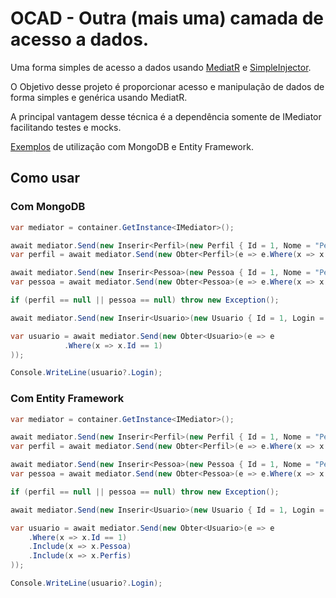 # OCAD - Outra (mais uma) camada de acesso a dados.

Uma forma simples de acesso a dados usando [MediatR](https://github.com/jbogard/MediatR) e [SimpleInjector](https://github.com/simpleinjector/SimpleInjector).

O Objetivo desse projeto é proporcionar acesso e manipulação de dados de forma simples e genérica usando MediatR.

A principal vantagem desse técnica é a dependência somente de IMediator facilitando testes e mocks.

[Exemplos](https://github.com/cassianokuss/ocad/tree/main/src/exemplos) de utilização com MongoDB e Entity Framework.

## Como usar

### Com MongoDB

```csharp
var mediator = container.GetInstance<IMediator>();

await mediator.Send(new Inserir<Perfil>(new Perfil { Id = 1, Nome = "Perfil 1" }));
var perfil = await mediator.Send(new Obter<Perfil>(e => e.Where(x => x.Id == 1)));

await mediator.Send(new Inserir<Pessoa>(new Pessoa { Id = 1, Nome = "Pessoa 1", Cpf = "1", Telefone = "123" }));
var pessoa = await mediator.Send(new Obter<Pessoa>(e => e.Where(x => x.Id == 1)));

if (perfil == null || pessoa == null) throw new Exception();

await mediator.Send(new Inserir<Usuario>(new Usuario { Id = 1, Login = "12345", Pessoa = pessoa, Perfis = new List<Perfil> { perfil } }));

var usuario = await mediator.Send(new Obter<Usuario>(e => e
            .Where(x => x.Id == 1)
));

Console.WriteLine(usuario?.Login);
```

### Com Entity Framework

```csharp
var mediator = container.GetInstance<IMediator>();

await mediator.Send(new Inserir<Perfil>(new Perfil { Id = 1, Nome = "Perfil 1" }));
var perfil = await mediator.Send(new Obter<Perfil>(e => e.Where(x => x.Id == 1)));

await mediator.Send(new Inserir<Pessoa>(new Pessoa { Id = 1, Nome = "Pessoa 1", Cpf = "1", Telefone = "123" }));
var pessoa = await mediator.Send(new Obter<Pessoa>(e => e.Where(x => x.Id == 1)));

if (perfil == null || pessoa == null) throw new Exception();

await mediator.Send(new Inserir<Usuario>(new Usuario { Id = 1, Login = "12345", Pessoa = pessoa, Perfis = new List<Perfil> { perfil } }));

var usuario = await mediator.Send(new Obter<Usuario>(e => e
    .Where(x => x.Id == 1)
    .Include(x => x.Pessoa)
    .Include(x => x.Perfis)
));

Console.WriteLine(usuario?.Login);

```
